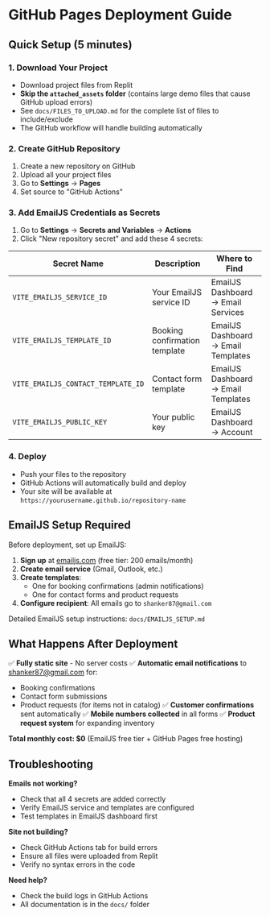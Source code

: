 # GitHub Pages Deployment Guide

## Quick Setup (5 minutes)

### 1. Download Your Project
- Download project files from Replit
- **Skip the `attached_assets` folder** (contains large demo files that cause GitHub upload errors)
- See `docs/FILES_TO_UPLOAD.md` for the complete list of files to include/exclude
- The GitHub workflow will handle building automatically

### 2. Create GitHub Repository
1. Create a new repository on GitHub
2. Upload all your project files
3. Go to **Settings** → **Pages**
4. Set source to "GitHub Actions"

### 3. Add EmailJS Credentials as Secrets
1. Go to **Settings** → **Secrets and Variables** → **Actions**
2. Click "New repository secret" and add these 4 secrets:

| Secret Name | Description | Where to Find |
|-------------|-------------|---------------|
| `VITE_EMAILJS_SERVICE_ID` | Your EmailJS service ID | EmailJS Dashboard → Email Services |
| `VITE_EMAILJS_TEMPLATE_ID` | Booking confirmation template | EmailJS Dashboard → Email Templates |
| `VITE_EMAILJS_CONTACT_TEMPLATE_ID` | Contact form template | EmailJS Dashboard → Email Templates |
| `VITE_EMAILJS_PUBLIC_KEY` | Your public key | EmailJS Dashboard → Account |

### 4. Deploy
- Push your files to the repository
- GitHub Actions will automatically build and deploy
- Your site will be available at `https://yourusername.github.io/repository-name`

## EmailJS Setup Required

Before deployment, set up EmailJS:

1. **Sign up** at [emailjs.com](https://emailjs.com) (free tier: 200 emails/month)
2. **Create email service** (Gmail, Outlook, etc.)
3. **Create templates**:
   - One for booking confirmations (admin notifications)
   - One for contact forms and product requests
4. **Configure recipient**: All emails go to `shanker87@gmail.com`

Detailed EmailJS setup instructions: `docs/EMAILJS_SETUP.md`

## What Happens After Deployment

✅ **Fully static site** - No server costs
✅ **Automatic email notifications** to shanker87@gmail.com for:
- Booking confirmations
- Contact form submissions  
- Product requests (for items not in catalog)
✅ **Customer confirmations** sent automatically
✅ **Mobile numbers collected** in all forms
✅ **Product request system** for expanding inventory

**Total monthly cost: $0** (EmailJS free tier + GitHub Pages free hosting)

## Troubleshooting

**Emails not working?**
- Check that all 4 secrets are added correctly
- Verify EmailJS service and templates are configured
- Test templates in EmailJS dashboard first

**Site not building?**
- Check GitHub Actions tab for build errors
- Ensure all files were uploaded from Replit
- Verify no syntax errors in the code

**Need help?**
- Check the build logs in GitHub Actions
- All documentation is in the `docs/` folder